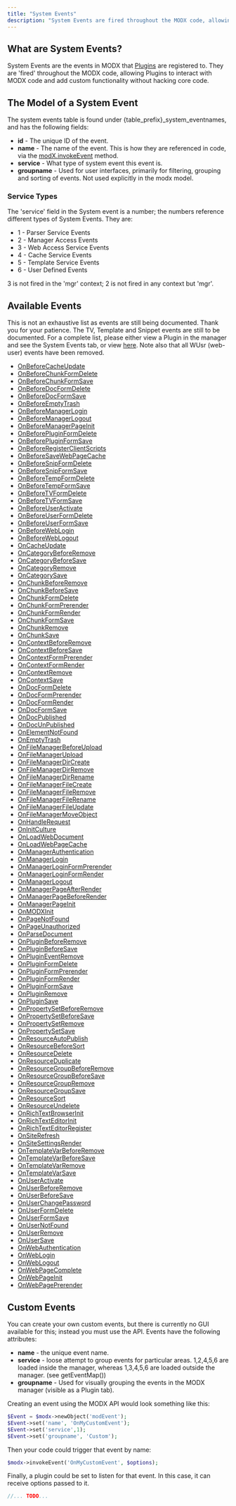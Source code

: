```yaml
---
title: "System Events"
description: "System Events are fired throughout the MODX code, allowing Plugins to interact with MODX code and add custom functionality without hacking core code"
---
```


## What are System Events?

System Events are the events in MODX that [Plugins](extending-modx/plugins "Plugins") are registered to. They are 'fired' throughout the MODX code, allowing Plugins to interact with MODX code and add custom functionality without hacking core code.

## The Model of a System Event

The system events table is found under {table\_prefix}\_system\_eventnames, and has the following fields:

- **id** - The unique ID of the event.
- **name** - The name of the event. This is how they are referenced in code, via the [modX.invokeEvent](extending-modx/modx-class/reference/modx.invokeevent "modX.invokeEvent") method.
- **service** - What type of system event this event is.
- **groupname** - Used for user interfaces, primarily for filtering, grouping and sorting of events. Not used explicitly in the modx model.

### Service Types

The 'service' field in the System event is a number; the numbers reference different types of System Events. They are:

- 1 - Parser Service Events
- 2 - Manager Access Events
- 3 - Web Access Service Events
- 4 - Cache Service Events
- 5 - Template Service Events
- 6 - User Defined Events

3 is not fired in the 'mgr' context; 2 is not fired in any context but 'mgr'.

## Available Events

This is not an exhaustive list as events are still being documented. Thank you for your patience. The TV, Template and Snippet events are still to be documented. For a complete list, please either view a Plugin in the manager and see the System Events tab, or view [here](https://github.com/modxcms/revolution/blob/develop/_build/data/transport.core.events.php). Note also that all WUsr (web-user) events have been removed.

- [OnBeforeCacheUpdate](extending-modx/plugins/system-events/onbeforecacheupdate)
- [OnBeforeChunkFormDelete](extending-modx/plugins/system-events/onbeforechunkformdelete)
- [OnBeforeChunkFormSave](extending-modx/plugins/system-events/onbeforechunkformsave)
- [OnBeforeDocFormDelete](extending-modx/plugins/system-events/onbeforedocformdelete)
- [OnBeforeDocFormSave](extending-modx/plugins/system-events/onbeforedocformsave)
- [OnBeforeEmptyTrash](extending-modx/plugins/system-events/onbeforeemptytrash)
- [OnBeforeManagerLogin](extending-modx/plugins/system-events/onbeforemanagerlogin)
- [OnBeforeManagerLogout](extending-modx/plugins/system-events/onbeforemanagerlogout)
- [OnBeforeManagerPageInit](extending-modx/plugins/system-events/onbeforemanagerpageinit)
- [OnBeforePluginFormDelete](extending-modx/plugins/system-events/onbeforepluginformdelete)
- [OnBeforePluginFormSave](extending-modx/plugins/system-events/onbeforepluginformsave)
- [OnBeforeRegisterClientScripts](extending-modx/plugins/system-events/onbeforeregisterclientscripts)
- [OnBeforeSaveWebPageCache](extending-modx/plugins/system-events/onbeforesavewebpagecache)
- [OnBeforeSnipFormDelete](extending-modx/plugins/system-events/onbeforesnipformdelete)
- [OnBeforeSnipFormSave](extending-modx/plugins/system-events/onbeforesnipformsave)
- [OnBeforeTempFormDelete](extending-modx/plugins/system-events/onbeforetempformdelete)
- [OnBeforeTempFormSave](extending-modx/plugins/system-events/onbeforetempformsave)
- [OnBeforeTVFormDelete](extending-modx/plugins/system-events/onbeforetvformdelete)
- [OnBeforeTVFormSave](extending-modx/plugins/system-events/onbeforetvformsave)
- [OnBeforeUserActivate](extending-modx/plugins/system-events/onbeforeuseractivate)
- [OnBeforeUserFormDelete](extending-modx/plugins/system-events/onbeforeuserformdelete)
- [OnBeforeUserFormSave](extending-modx/plugins/system-events/onbeforeuserformsave)
- [OnBeforeWebLogin](extending-modx/plugins/system-events/onbeforeweblogin)
- [OnBeforeWebLogout](extending-modx/plugins/system-events/onbeforeweblogout)
- [OnCacheUpdate](extending-modx/plugins/system-events/oncacheupdate)
- [OnCategoryBeforeRemove](extending-modx/plugins/system-events/oncategorybeforeremove)
- [OnCategoryBeforeSave](extending-modx/plugins/system-events/oncategorybeforesave)
- [OnCategoryRemove](extending-modx/plugins/system-events/oncategoryremove)
- [OnCategorySave](extending-modx/plugins/system-events/oncategorysave)
- [OnChunkBeforeRemove](extending-modx/plugins/system-events/onchunkbeforeremove)
- [OnChunkBeforeSave](extending-modx/plugins/system-events/onchunkbeforesave)
- [OnChunkFormDelete](extending-modx/plugins/system-events/onchunkformdelete)
- [OnChunkFormPrerender](extending-modx/plugins/system-events/onchunkformprerender)
- [OnChunkFormRender](extending-modx/plugins/system-events/onchunkformrender)
- [OnChunkFormSave](extending-modx/plugins/system-events/onchunkformsave)
- [OnChunkRemove](extending-modx/plugins/system-events/onchunkremove)
- [OnChunkSave](extending-modx/plugins/system-events/onchunksave)
- [OnContextBeforeRemove](extending-modx/plugins/system-events/oncontextbeforeremove)
- [OnContextBeforeSave](extending-modx/plugins/system-events/oncontextbeforesave)
- [OnContextFormPrerender](extending-modx/plugins/system-events/oncontextformprerender)
- [OnContextFormRender](extending-modx/plugins/system-events/oncontextformrender)
- [OnContextRemove](extending-modx/plugins/system-events/oncontextremove)
- [OnContextSave](extending-modx/plugins/system-events/oncontextsave)
- [OnDocFormDelete](extending-modx/plugins/system-events/ondocformdelete)
- [OnDocFormPrerender](extending-modx/plugins/system-events/ondocformprerender)
- [OnDocFormRender](extending-modx/plugins/system-events/ondocformrender)
- [OnDocFormSave](extending-modx/plugins/system-events/ondocformsave)
- [OnDocPublished](extending-modx/plugins/system-events/ondocpublished)
- [OnDocUnPublished](extending-modx/plugins/system-events/ondocunpublished)
- [OnElementNotFound](extending-modx/plugins/system-events/onelementnotfound)
- [OnEmptyTrash](extending-modx/plugins/system-events/onemptytrash)
- [OnFileManagerBeforeUpload](extending-modx/plugins/system-events/onfilemanagerbeforeupload)
- [OnFileManagerUpload](extending-modx/plugins/system-events/onfilemanagerupload)
- [OnFileManagerDirCreate](extending-modx/plugins/system-events/onfilemanagerdircreate)
- [OnFileManagerDirRemove](extending-modx/plugins/system-events/onfilemanagerdirremove)
- [OnFileManagerDirRename](extending-modx/plugins/system-events/onfilemanagerdirrename)
- [OnFileManagerFileCreate](extending-modx/plugins/system-events/onfilemanagerfilecreate)
- [OnFileManagerFileRemove](extending-modx/plugins/system-events/onfilemanagerfileremove)
- [OnFileManagerFileRename](extending-modx/plugins/system-events/onfilemanagerfilerename)
- [OnFileManagerFileUpdate](extending-modx/plugins/system-events/onfilemanagerfileupdate)
- [OnFileManagerMoveObject](extending-modx/plugins/system-events/onfilemanagermoveobject)
- [OnHandleRequest](extending-modx/plugins/system-events/onhandlerequest)
- [OnInitCulture](extending-modx/plugins/system-events/oninitculture)
- [OnLoadWebDocument](extending-modx/plugins/system-events/onloadwebdocument)
- [OnLoadWebPageCache](extending-modx/plugins/system-events/onloadwebpagecache)
- [OnManagerAuthentication](extending-modx/plugins/system-events/onmanagerauthentication)
- [OnManagerLogin](extending-modx/plugins/system-events/onmanagerlogin)
- [OnManagerLoginFormPrerender](extending-modx/plugins/system-events/onmanagerloginformprerender)
- [OnManagerLoginFormRender](extending-modx/plugins/system-events/onmanagerloginformrender)
- [OnManagerLogout](extending-modx/plugins/system-events/onmanagerlogout)
- [OnManagerPageAfterRender](extending-modx/plugins/system-events/onmanagerpageafterrender)
- [OnManagerPageBeforeRender](extending-modx/plugins/system-events/onmanagerpagebeforerender)
- [OnManagerPageInit](extending-modx/plugins/system-events/onmanagerpageinit)
- [OnMODXInit](extending-modx/plugins/system-events/onmodxinit)
- [OnPageNotFound](extending-modx/plugins/system-events/onpagenotfound)
- [OnPageUnauthorized](extending-modx/plugins/system-events/onpageunauthorized)
- [OnParseDocument](extending-modx/plugins/system-events/onparsedocument)
- [OnPluginBeforeRemove](extending-modx/plugins/system-events/onpluginbeforeremove)
- [OnPluginBeforeSave](extending-modx/plugins/system-events/onpluginbeforesave)
- [OnPluginEventRemove](extending-modx/plugins/system-events/onplugineventremove)
- [OnPluginFormDelete](extending-modx/plugins/system-events/onpluginformdelete)
- [OnPluginFormPrerender](extending-modx/plugins/system-events/onpluginformprerender)
- [OnPluginFormRender](extending-modx/plugins/system-events/onpluginformrender)
- [OnPluginFormSave](extending-modx/plugins/system-events/onpluginformsave)
- [OnPluginRemove](extending-modx/plugins/system-events/onpluginremove)
- [OnPluginSave](extending-modx/plugins/system-events/onpluginsave)
- [OnPropertySetBeforeRemove](extending-modx/plugins/system-events/onpropertysetbeforeremove)
- [OnPropertySetBeforeSave](extending-modx/plugins/system-events/onpropertysetbeforesave)
- [OnPropertySetRemove](extending-modx/plugins/system-events/onpropertysetremove)
- [OnPropertySetSave](extending-modx/plugins/system-events/onpropertysetsave)
- [OnResourceAutoPublish](extending-modx/plugins/system-events/onresourceautopublish)
- [OnResourceBeforeSort](extending-modx/plugins/system-events/onresourcebeforesort)
- [OnResourceDelete](extending-modx/plugins/system-events/onresourcedelete)
- [OnResourceDuplicate](extending-modx/plugins/system-events/onresourceduplicate)
- [OnResourceGroupBeforeRemove](extending-modx/plugins/system-events/onresourcegroupbeforeremove)
- [OnResourceGroupBeforeSave](extending-modx/plugins/system-events/onresourcegroupbeforesave)
- [OnResourceGroupRemove](extending-modx/plugins/system-events/onresourcegroupremove)
- [OnResourceGroupSave](extending-modx/plugins/system-events/onresourcegroupsave)
- [OnResourceSort](extending-modx/plugins/system-events/onresourcesort)
- [OnResourceUndelete](extending-modx/plugins/system-events/onresourceundelete)
- [OnRichTextBrowserInit](extending-modx/plugins/system-events/onrichtextbrowserinit)
- [OnRichTextEditorInit](extending-modx/plugins/system-events/onrichtexteditorinit)
- [OnRichTextEditorRegister](extending-modx/plugins/system-events/onrichtexteditorregister)
- [OnSiteRefresh](extending-modx/plugins/system-events/onsiterefresh)
- [OnSiteSettingsRender](extending-modx/plugins/system-events/onsitesettingsrender)
- [OnTemplateVarBeforeRemove](extending-modx/plugins/system-events/ontemplatevarbeforeremove)
- [OnTemplateVarBeforeSave](extending-modx/plugins/system-events/ontemplatevarbeforesave)
- [OnTemplateVarRemove](extending-modx/plugins/system-events/ontemplatevarremove)
- [OnTemplateVarSave](extending-modx/plugins/system-events/ontemplatevarsave)
- [OnUserActivate](extending-modx/plugins/system-events/onuseractivate)
- [OnUserBeforeRemove](extending-modx/plugins/system-events/onuserbeforeremove)
- [OnUserBeforeSave](extending-modx/plugins/system-events/onuserbeforesave)
- [OnUserChangePassword](extending-modx/plugins/system-events/onuserchangepassword)
- [OnUserFormDelete](extending-modx/plugins/system-events/onuserformdelete)
- [OnUserFormSave](extending-modx/plugins/system-events/onuserformsave)
- [OnUserNotFound](extending-modx/plugins/system-events/onusernotfound)
- [OnUserRemove](extending-modx/plugins/system-events/onuserremove)
- [OnUserSave](extending-modx/plugins/system-events/onusersave)
- [OnWebAuthentication](extending-modx/plugins/system-events/onwebauthentication)
- [OnWebLogin](extending-modx/plugins/system-events/onweblogin)
- [OnWebLogout](extending-modx/plugins/system-events/onweblogout)
- [OnWebPageComplete](extending-modx/plugins/system-events/onwebpagecomplete)
- [OnWebPageInit](extending-modx/plugins/system-events/onwebpageinit)
- [OnWebPagePrerender](extending-modx/plugins/system-events/onwebpageprerender)

## Custom Events

 You can create your own custom events, but there is currently no GUI available for this; instead you must use the API. Events have the following attributes:

- **name** - the unique event name.
- **service** - loose attempt to group events for particular areas. 1,2,4,5,6 are loaded inside the manager, whereas 1,3,4,5,6 are loaded outside the manager. (see getEventMap())
- **groupname** - Used for visually grouping the events in the MODX manager (visible as a Plugin tab).

 Creating an event using the MODX API would look something like this:

``` php
$Event = $modx->newObject('modEvent');
$Event->set('name', 'OnMyCustomEvent');
$Event->set('service',1);
$Event->set('groupname', 'Custom');
```

 Then your code could trigger that event by name:

``` php
$modx->invokeEvent('OnMyCustomEvent', $options);
```

 Finally, a plugin could be set to listen for that event. In this case, it can receive options passed to it.

``` php
//... TODO...
```
